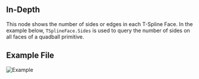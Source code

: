 ## In-Depth
This node shows the number of sides or edges in each T-Spline Face.
In the example below, `TSplineFace.Sides` is used to query the number of sides on all faces of a quadball primitive.

## Example File

![Example](./Autodesk.DesignScript.Geometry.TSpline.TSplineFace.Sides_img.jpg)
